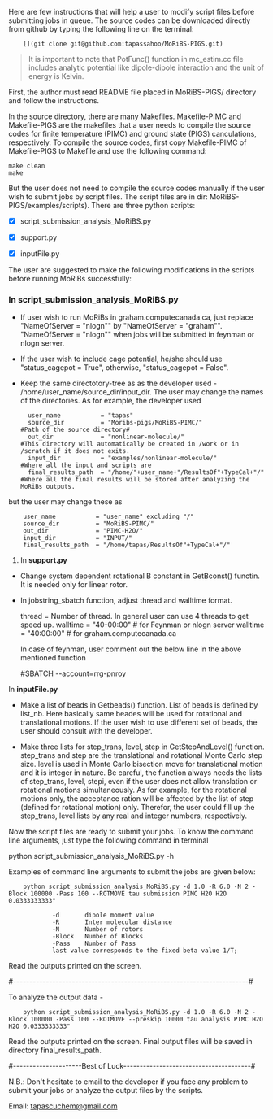 Here are few instructions that will help a user to modify script files before submitting jobs in queue. The source codes can be downloaded directly from github by typing the following line on the terminal:

        [](git clone git@github.com:tapassahoo/MoRiBS-PIGS.git)

> It is important to note that PotFunc() function in mc_estim.cc file includes analytic potential like dipole-dipole interaction and the unit of energy is Kelvin.

First, the author must read README file placed in MoRiBS-PIGS/ directory and follow the instructions.

In the source directory, there are many Makefiles. Makefile-PIMC and Makefile-PIGS are the makefiles that a user needs to compile the source codes for finite temperature (PIMC) and ground state (PIGS) canculations, respectively. To compile the source codes, first copy Makefile-PIMC of Makefile-PIGS to Makefile and use the following command:

```
make clean
make
```

But the user does not need to compile the source codes manually if the user wish to submit jobs by script files. The script files are in dir: MoRiBS-PIGS/examples/scripts). There are three python scripts:

- [x] script_submission_analysis_MoRiBS.py

- [x] support.py

- [x] inputFile.py

The user are suggested to make the following modifications in the scripts before running MoRiBs successfully:

### In script_submission_analysis_MoRiBS.py

- If user wish to run MoRiBs in graham.computecanada.ca, just replace "NameOfServer = "nlogn"" by "NameOfServer = "graham"". "NameOfServer = "nlogn"" when jobs will be submitted in feynman or nlogn server.

- If the user wish to include cage potential, he/she should use "status_cagepot = True", otherwise, "status_cagepot = False".

- Keep the same directotory-tree as as the developer used - /home/user_name/source_dir/input_dir. The user may change the names of the directories. As for example, the developer used

        user_name           = "tapas"
        source_dir          = "Moribs-pigs/MoRiBS-PIMC/"                    #Path of the source directory#
        out_dir             = "nonlinear-molecule/"                         #This directory will automatically be created in /work or in /scratch if it does not exits.      
        input_dir           = "examples/nonlinear-molecule/"                #Where all the input and scripts are
        final_results_path  = "/home/"+user_name+"/ResultsOf"+TypeCal+"/"   #Where all the final results will be stored after analyzing the MoRiBs outputs.

but the user may change these as

        user_name           = "user_name" excluding "/"
        source_dir          = "MoRiBS-PIMC/"
        out_dir             = "PIMC-H2O/"
        input_dir           = "INPUT/"
        final_results_path  = "/home/tapas/ResultsOf"+TypeCal+"/"

1. In **support.py**

- Change system dependent rotational B constant in GetBconst() functin. It is needed only for linear rotor.

- In jobstring_sbatch function, adjust thread and walltime format.

    thread         = Number of thread. In general user can use 4 threads to get speed up.
    walltime       = "40-00:00" # for Feynman or nlogn server
    walltime       = "40:00:00" # for graham.computecanada.ca

    In case of feynman, user comment out the below line in the above mentioned function
    
    #SBATCH --account=rrg-pnroy

In **inputFile.py**

- Make a list of beads in Getbeads() function. List of beads is defined by list_nb. Here basically same beades will be used for rotational and translational motions. If the user wish to use different set of beads, the user should consult with the developer.

- Make three lists for step_trans, level, step in GetStepAndLevel() function. step_trans and step are the translational and rotational Monte Carlo step size. level is used in Monte Carlo bisection move for translational motion and it is integer in nature. Be careful, the function always needs the lists of step_trans, level, stepi, even if the user does not allow translation or rotational motions simultaneously. As for example, for the rotational motions only, the acceptance ration will be affected by the list of step (defined for rotational motion) only. Therefor, the user could fill up the step_trans, level lists by any real and integer numbers, respectively.



Now the script files are ready to submit your jobs. To know the command line arguments, just type the following command in terminal

python script_submission_analysis_MoRiBS.py -h

Examples of command line arguments to submit the jobs are given below:

        python script_submission_analysis_MoRiBS.py -d 1.0 -R 6.0 -N 2 -Block 100000 -Pass 100 --ROTMOVE tau submission PIMC H2O H2O 0.0333333333"

                -d       dipole moment value
                -R       Inter molecular distance
                -N       Number of rotors
                -Block   Number of Blocks
                -Pass    Number of Pass
                last value corresponds to the fixed beta value 1/T;

Read the outputs printed on the screen.

#------------------------------------------------------------------------#

To analyze the output data -

        python script_submission_analysis_MoRiBS.py -d 1.0 -R 6.0 -N 2 -Block 100000 -Pass 100 --ROTMOVE --preskip 10000 tau analysis PIMC H2O H2O 0.0333333333"

Read the outputs printed on the screen. Final output files will be saved in directory final_results_path.

#---------------------Best of Luck---------------------------------------#

N.B.: Don't hesitate to email to the developer if you face any problem to submit your jobs or analyze the output files by the scripts.

Email: tapascuchem@gmail.com
